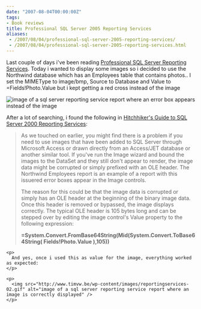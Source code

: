 ```yaml
---
date: "2007-08-04T00:00:00Z"
tags:
- Book reviews
title: Professional SQL Server 2005 Reporting Services
aliases:
 - /2007/08/04/professional-sql-server-2005-reporting-services/
 - /2007/08/04/professional-sql-server-2005-reporting-services.html
---
```

Last couple of days i've been reading [Professional SQL Server Reporting Services](http://www.wrox.com/WileyCDA/WroxTitle/productCd-0764568787.html). Today i wanted to display some images so i decided to use the Northwind database which has an Employees table that contains photos.. I set the MIMEType to image/bmp, Source to Database and Value to =Fields!Photo.Value but i kept getting a red cross instead of the image

![image of a sql server reporting service report where an error box appears instead of the image](http://www.timvw.be/wp-content/images/reportingservices-01.gif)

After a lot of searching, i found the following in [Hitchhiker's Guide to SQL Server 2000 Reporting Services](http://www.sqlreportingservices.net/BookSrs2000/default.aspx):

> <div>
>   As we touched on earlier, you might find there is a problem if you need to use images that have been added to SQL Server through Microsoft Access or drawn directly from an Access/JET database or another similar tool. If you've run the Image wizard and bound the images to the DataSet and they still don't appear to render, the image data might be corrupted or simply prefixed with an OLE header. The Northwind Employees report is an example of a report with this issuered error boxes appear in the Image controls.</p> 
>   
>   <p>
>     The reason for this could be that the image data is corrupted or simply has an OLE header at the beginning of the binary image data. Once this header is removed or bypassed, the image displays correctly. The typical OLE header is 105 bytes long and can be stepped over by editing the image control's Value property to the following expression:
>   </p>
>   
>   <p>
>     <b>=System.Convert.FromBase64String(Mid(System.Convert.ToBase64String( Fields!Photo.Value ),105))</b> </div> </blockquote> 
>     
>     <p>
>       And yes, once i used this as value for the image, everything worked as expected:
>     </p>
>     
>     <p>
>       <img src="http://www.timvw.be/wp-content/images/reportingservices-02.gif" alt="image of a sql server reporting service report where an image is correctly displayed" />
>     </p>
